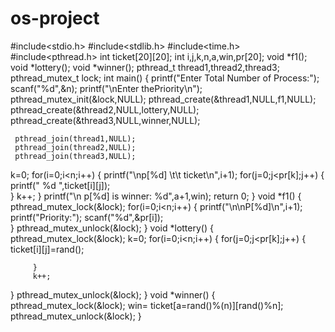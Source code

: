 # os-project
#include<stdio.h>
#include<stdlib.h>
#include<time.h>
#include<pthread.h>
    int ticket[20][20];
	int i,j,k,n,a,win,pr[20];
void *f1();
	void *lottery();
        void *winner();
	pthread_t thread1,thread2,thread3;
pthread_mutex_t lock;
int main()
{
    printf("Enter Total Number of Process:");
    scanf("%d",&n);
    printf("\nEnter thePriority\n");
    pthread_mutex_init(&lock,NULL);
    pthread_create(&thread1,NULL,f1,NULL);   
    pthread_create(&thread2,NULL,lottery,NULL);
    pthread_create(&thread3,NULL,winner,NULL);
    

     pthread_join(thread1,NULL); 
     pthread_join(thread2,NULL);
     pthread_join(thread3,NULL);
k=0;
for(i=0;i<n;i++)
{
	printf("\np[%d] \t\t ticket\n",i+1);
	for(j=0;j<pr[k];j++)
	{
		printf(" %d ",ticket[i][j]);		
	}
	k++;
}
printf("\n p[%d] is winner:   %d",a+1,win);
	return 0;
}
void *f1()
{
pthread_mutex_lock(&lock);
    for(i=0;i<n;i++)
    {
        printf("\n\nP[%d]\n",i+1);
        printf("Priority:");
        scanf("%d",&pr[i]);         
    }
 pthread_mutex_unlock(&lock);
}
void *lottery()
{
pthread_mutex_lock(&lock);
   k=0;
     for(i=0;i<n;i++)
     {
     	for(j=0;j<pr[k];j++)
     	{
     		ticket[i][j]=rand();
     		
		 }
		 k++;
}
 pthread_mutex_unlock(&lock);
}
void *winner()
{
pthread_mutex_lock(&lock);
win= ticket[a=rand()%(n)][rand()%n];
pthread_mutex_unlock(&lock);
}
